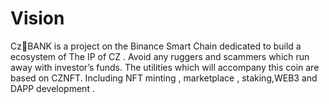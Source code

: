 # Vision

Cz🔶BANK is a project on the Binance Smart Chain dedicated to build a ecosystem of The IP of CZ . Avoid any ruggers and scammers which run away with investor’s funds. The utilities which will accompany this coin are based on CZNFT. Including NFT minting , marketplace , staking,WEB3 and DAPP development .
